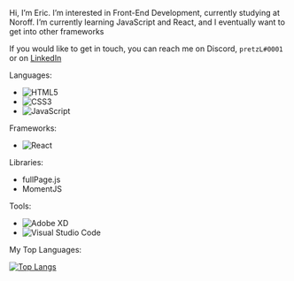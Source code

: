 Hi, I’m Eric. I’m interested in Front-End Development, currently studying at Noroff. I’m currently learning JavaScript and React, and I eventually want to get into other frameworks

If you would like to get in touch, you can reach me on Discord, `pretzL#0001` or on [LinkedIn](https://www.linkedin.com/in/eric-pretzinger-0753551a4/)

Languages:
- ![HTML5](https://img.shields.io/badge/html5-%23E34F26.svg?style=for-the-badge&logo=html5&logoColor=white)
- ![CSS3](https://img.shields.io/badge/css3-%231572B6.svg?style=for-the-badge&logo=css3&logoColor=white)
- ![JavaScript](https://img.shields.io/badge/javascript-%23323330.svg?style=for-the-badge&logo=javascript&logoColor=%23F7DF1E)

Frameworks:
- ![React](https://img.shields.io/badge/react-%2320232a.svg?style=for-the-badge&logo=react&logoColor=%2361DAFB)

Libraries:
- fullPage.js
- MomentJS

Tools:
- ![Adobe XD](https://img.shields.io/badge/Adobe%20XD-470137?style=for-the-badge&logo=Adobe%20XD&logoColor=#FF61F6)
- ![Visual Studio Code](https://img.shields.io/badge/Visual%20Studio%20Code-0078d7.svg?style=for-the-badge&logo=visual-studio-code&logoColor=white)

My Top Languages:

[![Top Langs](https://github-readme-stats.vercel.app/api/top-langs/?username=pretzL)](https://github.com/pretzL/github-readme-stats)

<!---
pretzL/pretzL is a ✨ special ✨ repository because its `README.md` (this file) appears on your GitHub profile.
You can click the Preview link to take a look at your changes.
--->
